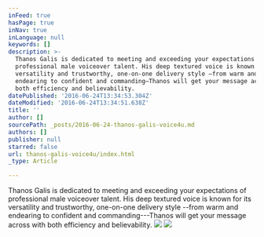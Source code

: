 ```yaml
---
inFeed: true
hasPage: true
inNav: true
inLanguage: null
keywords: []
description: >-
  Thanos Galis is dedicated to meeting and exceeding your expectations of
  professional male voiceover talent. His deep textured voice is known for its
  versatility and trustworthy, one-on-one delivery style –from warm and
  endearing to confident and commanding—Thanos will get your message across with
  both efficiency and believability.
datePublished: '2016-06-24T13:34:53.304Z'
dateModified: '2016-06-24T13:34:51.638Z'
title: ''
author: []
sourcePath: _posts/2016-06-24-thanos-galis-voice4u.md
authors: []
publisher: null
starred: false
url: thanos-galis-voice4u/index.html
_type: Article

---
```

Thanos Galis is dedicated to meeting and exceeding your expectations of professional male voiceover talent. His deep textured voice is known for its versatility and trustworthy, one-on-one delivery style --from warm and endearing to confident and commanding---Thanos will get your message across with both efficiency and believability.
![](https://the-grid-user-content.s3-us-west-2.amazonaws.com/6df01139-3be0-4427-ac3e-bd83f8c31287.jpg)
![](https://the-grid-user-content.s3-us-west-2.amazonaws.com/c10e4b78-38d7-44b5-b5f7-e609dc130145.jpg)